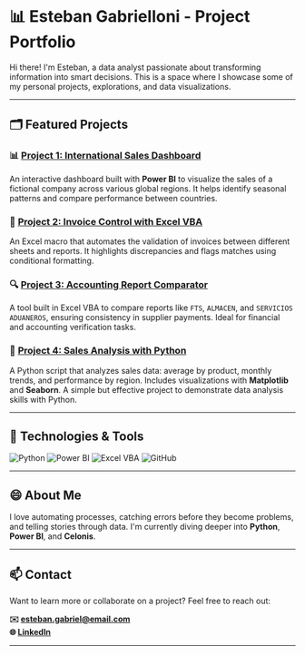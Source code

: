 # 📊 Esteban Gabrielloni - Project Portfolio

Hi there! I'm Esteban, a data analyst passionate about transforming information into smart decisions. This is a space where I showcase some of my personal projects, explorations, and data visualizations.

---

## 🗂️ Featured Projects

### 📊 [Project 1: International Sales Dashboard](proyecto1.html)
An interactive dashboard built with **Power BI** to visualize the sales of a fictional company across various global regions. It helps identify seasonal patterns and compare performance between countries.

### 🧾 [Project 2: Invoice Control with Excel VBA](proyecto2.html)
An Excel macro that automates the validation of invoices between different sheets and reports. It highlights discrepancies and flags matches using conditional formatting.

### 🔍 [Project 3: Accounting Report Comparator](proyecto3.html)
A tool built in Excel VBA to compare reports like `FTS`, `ALMACEN`, and `SERVICIOS ADUANEROS`, ensuring consistency in supplier payments. Ideal for financial and accounting verification tasks.

### 🐍 [Project 4: Sales Analysis with Python](proyecto4.html)
A Python script that analyzes sales data: average by product, monthly trends, and performance by region. Includes visualizations with **Matplotlib** and **Seaborn**. A simple but effective project to demonstrate data analysis skills with Python.

---

## 🧰 Technologies & Tools

![Python](https://img.shields.io/badge/Python-3776AB?style=for-the-badge&logo=python&logoColor=white)
![Power BI](https://img.shields.io/badge/Power_BI-F2C811?style=for-the-badge&logo=powerbi&logoColor=black)
![Excel VBA](https://img.shields.io/badge/Excel-VBA-217346?style=for-the-badge&logo=microsoft-excel&logoColor=white)
![GitHub](https://img.shields.io/badge/GitHub-181717?style=for-the-badge&logo=github&logoColor=white)

---

## 😄 About Me

I love automating processes, catching errors before they become problems, and telling stories through data. I'm currently diving deeper into **Python**, **Power BI**, and **Celonis**.

---

## 📫 Contact

Want to learn more or collaborate on a project? Feel free to reach out:

**✉️ esteban.gabriel@email.com**  
**🌐 [LinkedIn](https://www.linkedin.com/in/estebangabriel)**

---
